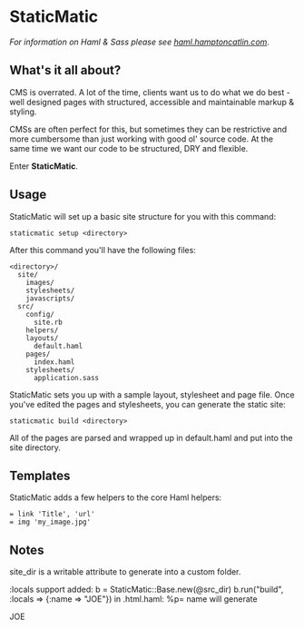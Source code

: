 # StaticMatic

*For information on Haml & Sass please see [haml.hamptoncatlin.com](http://haml.hamptoncatlin.com)*.

## What's it all about?

CMS is overrated.  A lot of the time, clients want us to do what we do
best - well designed pages with structured, accessible and maintainable markup & styling.

CMSs are often perfect for this, but sometimes they can be restrictive and more cumbersome
than just working with good ol' source code.  At the same time we want our code to be
structured, DRY and flexible.

Enter **StaticMatic**.

## Usage

StaticMatic will set up a basic site structure for you with this command:

    staticmatic setup <directory>

After this command you'll have the following files:

    <directory>/
      site/
        images/
        stylesheets/
        javascripts/
      src/
        config/
          site.rb
        helpers/
        layouts/
          default.haml
        pages/
          index.haml
        stylesheets/
          application.sass

StaticMatic sets you up with a sample layout, stylesheet and page file.  Once you've
edited the pages and stylesheets, you can generate the static site:

    staticmatic build <directory>

All of the pages are parsed and wrapped up in default.haml and put into the site directory.

## Templates

StaticMatic adds a few helpers to the core Haml helpers:

    = link 'Title', 'url'
    = img 'my_image.jpg'

## Notes

site_dir is a writable attribute to generate into a custom folder.

:locals support added:
    b = StaticMatic::Base.new(@src_dir)
    b.run("build", :locals => {:name => "JOE"})
in .html.haml:
    %p= name
will generate
    <p>JOE</p>



